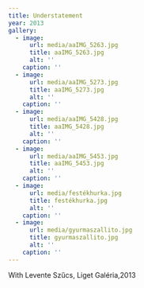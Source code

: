```yaml
---
title: Understatement
year: 2013
gallery:
  - image:
      url: media/aaIMG_5263.jpg
      title: aaIMG_5263.jpg
      alt: ''
    caption: ''
  - image:
      url: media/aaIMG_5273.jpg
      title: aaIMG_5273.jpg
      alt: ''
    caption: ''
  - image:
      url: media/aaIMG_5428.jpg
      title: aaIMG_5428.jpg
      alt: ''
    caption: ''
  - image:
      url: media/aaIMG_5453.jpg
      title: aaIMG_5453.jpg
      alt: ''
    caption: ''
  - image:
      url: media/festékhurka.jpg
      title: festékhurka.jpg
      alt: ''
    caption: ''
  - image:
      url: media/gyurmaszallito.jpg
      title: gyurmaszallito.jpg
      alt: ''
    caption: ''
---
```


With Levente Szűcs, Liget Galéria,2013
